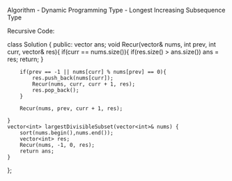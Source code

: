 ​Algorithm - Dynamic Programming
Type - Longest Increasing Subsequence Type

Recursive Code:

class Solution {
public:
    vector<int> ans;
    void Recur(vector<int>& nums, int prev, int curr, vector<int>& res){
        if(curr == nums.size()){
            if(res.size() > ans.size())
                ans = res;
            return;
        }
        
        if(prev == -1 || nums[curr] % nums[prev] == 0){
            res.push_back(nums[curr]);
            Recur(nums, curr, curr + 1, res);
            res.pop_back();
        }
        
        Recur(nums, prev, curr + 1, res);
        
    } 
    vector<int> largestDivisibleSubset(vector<int>& nums) {
        sort(nums.begin(),nums.end());
        vector<int> res;
        Recur(nums, -1, 0, res);
        return ans;
    }
};

  
  
